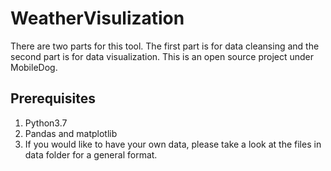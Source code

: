 # WeatherVisulization
There are two parts for this tool. The first part is for data cleansing and the second part is for data visualization. This is an open source project under MobileDog.

## Prerequisites
1. Python3.7
2. Pandas and matplotlib 
3. If you would like to have your own data, please take a look at the files in data folder for a general format.

